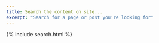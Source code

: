 ```yaml
---
title: Search the content on site...
excerpt: "Search for a page or post you're looking for"
---
```


{% include search.html %}